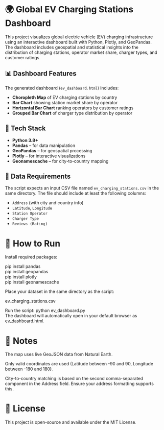 # 🌍 Global EV Charging Stations Dashboard

This project visualizes global electric vehicle (EV) charging infrastructure using an interactive dashboard built with Python, Plotly, and GeoPandas. The dashboard includes geospatial and statistical insights into the distribution of charging stations, operator market share, charger types, and customer ratings.

## 📊 Dashboard Features

The generated dashboard (`ev_dashboard.html`) includes:

- **Choropleth Map** of EV charging stations by country
- **Bar Chart** showing station market share by operator
- **Horizontal Bar Chart** ranking operators by customer ratings
- **Grouped Bar Chart** of charger type distribution by operator

## 🧰 Tech Stack

- **Python 3.8+**
- **Pandas** – for data manipulation
- **GeoPandas** – for geospatial processing
- **Plotly** – for interactive visualizations
- **Geonamescache** – for city-to-country mapping

## 📁 Data Requirements

The script expects an input CSV file named `ev_charging_stations.csv` in the same directory. The file should include at least the following columns:

- `Address` (with city and country info)
- `Latitude`, `Longitude`
- `Station Operator`
- `Charger Type`
- `Reviews (Rating)`

# 🚀 How to Run
Install required packages:

pip install pandas  
pip install geopandas  
pip install plotly  
pip install geonamescache  
  
Place your dataset in the same directory as the script:
  
ev_charging_stations.csv
  
Run the script: python ev_dashboard.py    
The dashboard will automatically open in your default browser as ev_dashboard.html.

# 📌 Notes
The map uses live GeoJSON data from Natural Earth.

Only valid coordinates are used (Latitude between -90 and 90, Longitude between -180 and 180).

City-to-country matching is based on the second comma-separated component in the Address field. Ensure your address formatting supports this.

# 📄 License
This project is open-source and available under the MIT License.
